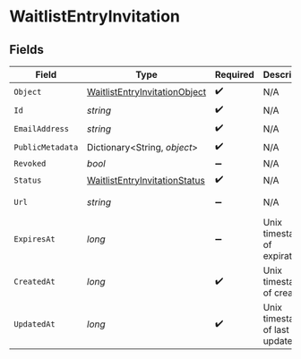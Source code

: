 # WaitlistEntryInvitation


## Fields

| Field                                                                                     | Type                                                                                      | Required                                                                                  | Description                                                                               | Example                                                                                   |
| ----------------------------------------------------------------------------------------- | ----------------------------------------------------------------------------------------- | ----------------------------------------------------------------------------------------- | ----------------------------------------------------------------------------------------- | ----------------------------------------------------------------------------------------- |
| `Object`                                                                                  | [WaitlistEntryInvitationObject](../../Models/Components/WaitlistEntryInvitationObject.md) | :heavy_check_mark:                                                                        | N/A                                                                                       | invitation                                                                                |
| `Id`                                                                                      | *string*                                                                                  | :heavy_check_mark:                                                                        | N/A                                                                                       | inv_f02930r3                                                                              |
| `EmailAddress`                                                                            | *string*                                                                                  | :heavy_check_mark:                                                                        | N/A                                                                                       | invitee@example.com                                                                       |
| `PublicMetadata`                                                                          | Dictionary<String, *object*>                                                              | :heavy_check_mark:                                                                        | N/A                                                                                       | {}                                                                                        |
| `Revoked`                                                                                 | *bool*                                                                                    | :heavy_minus_sign:                                                                        | N/A                                                                                       | false                                                                                     |
| `Status`                                                                                  | [WaitlistEntryInvitationStatus](../../Models/Components/WaitlistEntryInvitationStatus.md) | :heavy_check_mark:                                                                        | N/A                                                                                       | pending                                                                                   |
| `Url`                                                                                     | *string*                                                                                  | :heavy_minus_sign:                                                                        | N/A                                                                                       | https://example.com/invitations/accept?code=abcd1234                                      |
| `ExpiresAt`                                                                               | *long*                                                                                    | :heavy_minus_sign:                                                                        | Unix timestamp of expiration.<br/>                                                        |                                                                                           |
| `CreatedAt`                                                                               | *long*                                                                                    | :heavy_check_mark:                                                                        | Unix timestamp of creation.<br/>                                                          | 1622549600                                                                                |
| `UpdatedAt`                                                                               | *long*                                                                                    | :heavy_check_mark:                                                                        | Unix timestamp of last update.<br/>                                                       | 1622553200                                                                                |